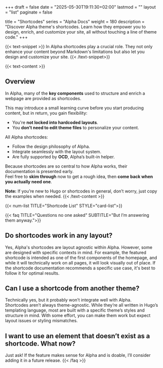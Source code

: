 +++
draft = false
date = "2025-05-30T19:11:30+02:00"
lastmod = ""
layout = "list"
paginate = false

title = "Shortcodes"
series = "Alpha Docs"
  weight = 180
description = "Discover Alpha theme's shortcodes. Learn how they empower you to design, enrich, and customize your site, all without touching a line of theme code."
+++

{{< text-snippet >}}
In Alpha shortcodes play a crucial role. They not only enhance your content beyond Markdown's limitations but also let you design and customize your site.
{{< /text-snippet>}}

{{< text-content >}}
## Overview
In Alpha, many of the **key components** used to structure and enrich a webpage are provided as shortcodes.

This may introduce a small learning curve before you start producing content, but in return, you gain flexibility:  
- You're **not locked into hardcoded layouts**.  
- You **don’t need to edit theme files** to personalize your content.  

All Alpha shortcodes:
- Follow the design philosophy of Alpha.
- Integrate seamlessly with the layout system.
- Are fully supported by **OCD**, Alpha’s built-in helper.

Because shortcodes are so central to how Alpha works, their documentation is presented early.  
Feel free to **skim through** now to get a rough idea, then **come back when you actually need one**.

**Note:** If you’re new to Hugo or shortcodes in general, don’t worry, just copy the examples when needed.
{{< /text-content >}}

{{< num-list TITLE="Shortcode List" STYLE="card-list">}}

{{< faq TITLE="Questions no one asked" SUBTITLE="But I’m answering them anyway.">}}
## Do shortcodes work in any layout?
Yes, Alpha's shortcodes are layout agnostic within Alpha. However, some are designed with specific contexts in mind. For example, the featured shortcode is intended as one of the first components of the homepage, and while it will technically work on all pages, it will look visually out of place.
If the shortcode documentation recommends a specific use case, it's best to follow it for optimal results.

## Can I use a shortcode from another theme?
Technically yes, but it probably won’t integrate well with Alpha.  
Shortcodes aren’t always theme-agnostic.  While they’re all written in Hugo’s templating language, most are built with a specific theme’s styles and structure in mind. With some effort, you can make them work but expect layout issues or styling mismatches.

## I want to use an element that doesn’t exist as a shortcode. What now?
Just ask! If the feature makes sense for Alpha and is doable, I’ll consider adding it in a future release.
{{< /faq >}}